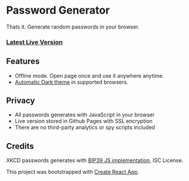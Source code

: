 # Password Generator

Thats it. Generate random passwords in your browser.

### [Latest Live Version](https://batcoh.github.io/genpas/)

## Features

- Offline mode. Open page once and use it anywhere anytime.
- [Automatic Dark theme](https://caniuse.com/#feat=prefers-color-scheme) in supported browsers.

## Privacy

- All passwords generates with JavaScript in your browser
- Live version stored in Github Pages with SSL encryption
- There are no third-party analytics or spy scripts included

## Credits

XKCD passwords generates with [BIP39 JS implementation](https://github.com/bitcoinjs/bip39#readme), ISC License.

This project was bootstrapped with [Create React App](https://github.com/facebook/create-react-app).
